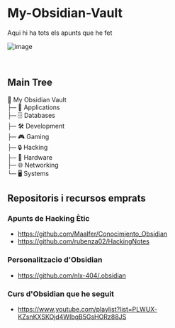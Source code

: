 # My-Obsidian-Vault

Aqui hi ha tots els apunts que he fet<br>

![image](https://github.com/user-attachments/assets/d83be0e9-0162-4917-bffe-92ddfbe58dac)

<br> 

## Main Tree

📂 My Obsidian Vault<br>
├─ 📱 Applications<br>
├─ 🗄️ Databases<br>
├─ 🛠️ Development<br>
├─ 🎮 Gaming<br>
├─ 🔒 Hacking<br>
├─ 🔧 Hardware<br>
├─ 🌐 Networking<br>
└─ 🖥️ Systems

## Repositoris i recursos emprats

### Apunts de Hacking Ètic
- https://github.com/Maalfer/Conocimiento_Obsidian
- https://github.com/rubenza02/HackingNotes

### Personalitzacio d'Obsidian
- https://github.com/nlx-404/.obsidian

### Curs d'Obsidian que he seguit
- https://www.youtube.com/playlist?list=PLWUX-KZsnKXSKOjd4WIbqB5GsHORz88JS
